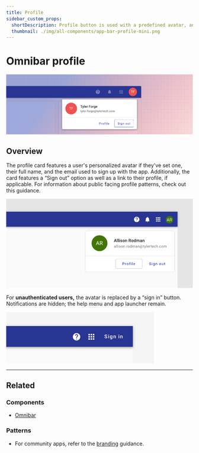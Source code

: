 ```yaml
---
title: Profile
sidebar_custom_props:
  shortDescription: Profile button is used with a predefined avatar, and is responsible for displaying profile information within a popup.
  thumbnail: ./img/all-components/app-bar-profile-mini.png
---
```


# Omnibar profile

<ComponentVisual storybookUrl="https://forge.tylerdev.io/main/?path=/story/components-app-bar-profile--default">

![](./images/app-bar-profile.png)

</ComponentVisual>

## Overview

The profile card features a user's personalized avatar if they've set one, their full name, and the email used to sign up with the app. Additionally, the card features a “Sign out” option as well as a link to their profile, if applicable.
For information about public facing profile patterns, check out this guidance. 

<ImageBlock maxWidth="600px">

![Image of three actions within the omnibar.](./images/desktop-omni-profile-card.png)

</ImageBlock>

For **unauthenticated users,** the avatar is replaced by a “sign in” button. Notifications are hidden; the help menu and app launcher remain.

<ImageBlock maxWidth="600px">

![Image of an omnibar with option to login.](./images/desktop-unauthenticated.png)

</ImageBlock>

---

## Related 

### Components

- [Omnibar](/components/omni/omnibar)

### Patterns

- For community apps, refer to the [branding](/core-patterns/branding/community) guidance.
